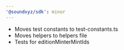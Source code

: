 ```yaml
---
'@soundxyz/sdk': minor
---
```


- Moves test constants to test-constants.ts
- Moves helpers to helpers file
- Tests for editionMinterMintIds
